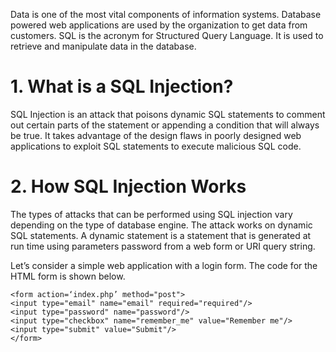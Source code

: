 Data is one of the most vital components of information systems. 
Database powered web applications are used by the organization to get data from customers. 
SQL is the acronym for Structured Query Language. 
It is used to retrieve and manipulate data in the database.

# 1. What is a SQL Injection?
SQL Injection is an attack that poisons dynamic SQL statements to comment out certain parts of the statement or appending a condition that will always be true. 
It takes advantage of the design flaws in poorly designed web applications to exploit SQL statements to execute malicious SQL code.

# 2. How SQL Injection Works
The types of attacks that can be performed using SQL injection vary depending on the type of database engine. 
The attack works on dynamic SQL statements. 
A dynamic statement is a statement that is generated at run time using parameters password from a web form or URI query string.

Let’s consider a simple web application with a login form. 
The code for the HTML form is shown below.

```
<form action=‘index.php’ method="post">
<input type="email" name="email" required="required"/>
<input type="password" name="password"/>
<input type="checkbox" name="remember_me" value="Remember me"/>
<input type="submit" value="Submit"/>
</form>
```
